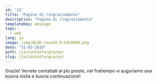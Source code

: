 ```yaml
---
id: '13'
title: "Pagina di ringraziamento"
description: "Pagina di ringraziamento"
templateKey: message
tags:
  - web
lang: ja
image: /img/BLUE-round1-8-COLORED.png
date: "31-03-2019"
path: /ja/contatto/grazie/
slug: /ja/contatto/grazie/
---
```


Grazie! Verrete contattati al più presto, nel frattempo vi auguriamo una buona visita e buona continuazione!
